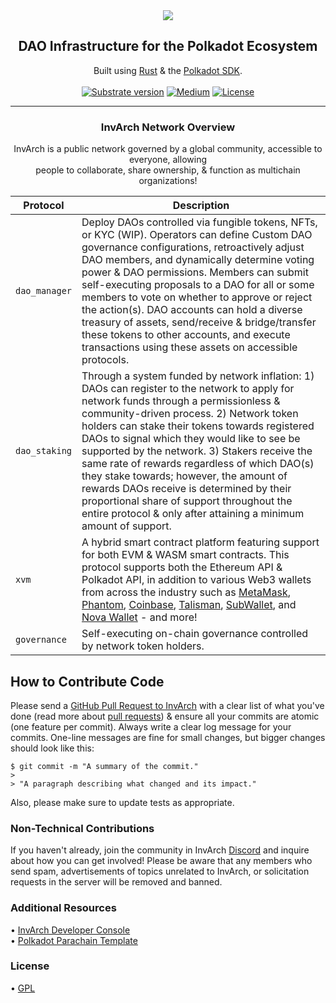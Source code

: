 <div align="center">
<img src="https://github.com/Abstracted-Labs/Brand-Assets/blob/main/branding/png/brand_colored_text_white.png">
</div>

<div align="Center">

<h2> DAO Infrastructure for the Polkadot Ecosystem </h2>

Built using [Rust](https://github.com/rust-lang/rust) & the [Polkadot SDK](https://github.com/paritytech/polkadot-sdk).<br>
<br>
[![Substrate version](https://img.shields.io/badge/Substrate-v3.0.0-E6007A?logo=Parity%20Substrate)](https://github.com/paritytech/substrate/releases/tag/v3.0.0)
[![Medium](https://img.shields.io/badge/Medium-InvArch-E6007A?logo=medium)](https://invarch.medium.com/)
[![License](https://img.shields.io/github/license/InvArch/InvArch?color=E6007A)](https://github.com/Abstracted-Labs/InvArch/blob/main/LICENSE)<br>
</div>

<!-- TOC -->

<!-- /TOC -->
---
<div align="Center">
 
<h3>InvArch Network Overview</h3>

InvArch is a public network governed by a global community, accessible to everyone, allowing<br>
people to collaborate, share ownership, & function as multichain organizations!<br>


| Protocol | Description |
| -- | ----- |
| `dao_manager` | Deploy DAOs controlled via fungible tokens, NFTs, or KYC (WIP). Operators can define Custom DAO governance configurations, retroactively adjust DAO members, and dynamically determine voting power & DAO permissions. Members can submit self-executing proposals to a DAO for all or some members to vote on whether to approve or reject the action(s). DAO accounts can hold a diverse treasury of assets, send/receive & bridge/transfer these tokens to other accounts, and execute transactions using these assets on accessible protocols. | WIP |
| `dao_staking` | Through a system funded by network inflation: 1) DAOs can register to the network to apply for network funds through a permissionless & community-driven process. 2) Network token holders can stake their tokens towards registered DAOs to signal which they would like to see be supported by the network. 3) Stakers receive the same rate of rewards regardless of which DAO(s) they stake towards; however, the amount of rewards DAOs receive is determined by their proportional share of support throughout the entire protocol & only after attaining a minimum amount of support. |
| `xvm` | A hybrid smart contract platform featuring support for both EVM & WASM smart contracts. This protocol supports both the Ethereum API & Polkadot API, in addition to various Web3 wallets from across the industry such as [MetaMask](https://metamask.io/), [Phantom](https://phantom.app/), [Coinbase](https://www.coinbase.com/wallet), [Talisman](https://www.talisman.xyz/), [SubWallet](https://www.subwallet.app/), and [Nova Wallet](https://novawallet.io/) - and more! |
| `governance` | Self-executing on-chain governance controlled by network token holders. |

</div>

## How to Contribute Code

Please send a [GitHub Pull Request to InvArch](https://github.com/Abstracted-Labs/InvArch/pull/new) with a clear list of what you've done (read more about [pull requests](http://help.github.com/pull-requests/)) & ensure all your commits are atomic (one feature per commit). Always write a clear log message for your commits. One-line messages are fine for small changes, but bigger changes should look like this:<br>

    $ git commit -m "A summary of the commit."
    > 
    > "A paragraph describing what changed and its impact."
    
Also, please make sure to update tests as appropriate.

### Non-Technical Contributions

If you haven't already, join the community in InvArch [Discord](https://discord.gg/invarch) and inquire about how you can get involved! Please be aware that any members who send spam, advertisements of topics unrelated to InvArch, or solicitation requests in the server will be removed and banned.

### Additional Resources
• [InvArch Developer Console](https://polkadot.js.org/apps/?rpc=wss%3A%2F%2Finvarch-rpc.dwellir.com#/explorer)<br>
• [Polkadot Parachain Template](https://github.com/paritytech/polkadot-sdk/tree/master/templates/parachain)<br>

### License

• [GPL](https://github.com/Abstracted-Labs/InvArch/blob/main/LICENSE)<br>

